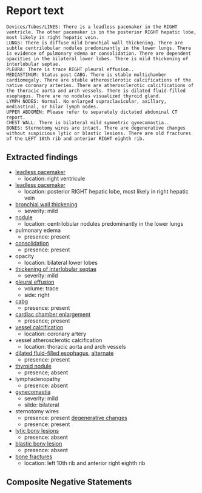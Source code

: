 # Report text

```text
Devices/Tubes/LINES: There is a leadless pacemaker in the RIGHT ventricle. The other pacemaker is in the posterior RIGHT hepatic lobe, most likely in right hepatic vein.
LUNGS: There is diffuse mild bronchial wall thickening. There are subtle centrilobular nodules predominantly in the lower lungs. There is evidence of pulmonary edema or consolidation. There are dependent opacities in the bilateral lower lobes. There is mild thickening of interlobular septae.
PLEURA: There is trace RIGHT pleural effusion..
MEDIASTINUM: Status post CABG. There is stable multichamber cardiomegaly. There are stable atherosclerotic calcifications of the native coronary arteries. There are atherosclerotic calcifications of the thoracic aorta and arch vessels. There is dilated fluid-filled esophagus. There are no nodules visualized thyroid gland.
LYMPH NODES: Normal. No enlarged supraclavicular, axillary, mediastinal, or hilar lymph nodes.
UPPER ABDOMEN: Please refer to separately dictated abdominal CT report.
CHEST WALL: There is bilateral mild symmetric gynecomastia..
BONES: Sternotomy wires are intact. There are degenerative changes without suspicious lytic or blastic lesions. There are old fractures of the LEFT 10th rib and anterior RIGHT eighth rib.
```

## Extracted findings

- [leadless pacemaker](../../definitions/hood/leadless-pacemaker.md)
  - location: right ventricule
- [leadless pacemaker](../../definitions/hood/leadless-pacemaker.md)
  - location: posterior RIGHT hepatic lobe, most likely in right hepatic vein
- [bronchial wall thickening](../../definitions/hood/bronchial-wall-thickening.json)
  - severity: mild
- [nodule](../../definitions/hood/pulmonary-nodule.json)
  - location: centrilobular nodules predominantly in the lower lungs
- pulmonary edema
  - presence: present
- [consolidation](../../definitions/smartreporting/consolidation.txt)
  - presence: present
- opacity
  - location: bilateral lower lobes
- [thickening of interlobular septae](../../definitions/hood/interlobular-septal-thickening.json)
  - severity: mild
- [pleural effusion](../../definitions/hood/pleural-effusion.json)
  - volume: trace
  - side: right
- [cabg](../../definitions/hood/cabg.json)
  - presence: present
- [cardiac chamber enlargement](../../definitions/upmedic/Cardiomegaly.cde.md)
  - presence; present
- [vessel calcification](../../definitions/nuance/coronary_artery_calcification.json)
  - location: coronary artery
- vessel atherosclerotic calcification
  - location: thoracic aorta and arch vessels
- [dilated fluid-filled esophagus](../../definitions/hood/esophageal-fluid.md), [alternate](../../definitions/hood/esophageal-dilation.md)
  - presence: present
- [thyroid nodule](../../definitions/hood/thyroid-nodule.md)
  - presence; absent
- lymphadenopathy
  - presence: absent
- [gynecomastia](../../definitions/hood/gynecomastia.json)
  - severity: mild
  - silde: bilateral
- sternotomy wires
  - presence: present
[degenerative changes](../../definitions/nuance/thoracic_spine_degenerative_changes.json)
  - presence: present
- [lytic bony lesions](../../definitions/hood/lytic-lesion.md)
  - presence: absent
- [blastic bony lesion](../../definitions/hood/sclerotic-lesion.md)
  - presence: absent
- [bone fractures](../../definitions/hood/rib-fracture.md)
  - location: left 10th rib and anterior right eighth rib
  
## Composite Negative Statements